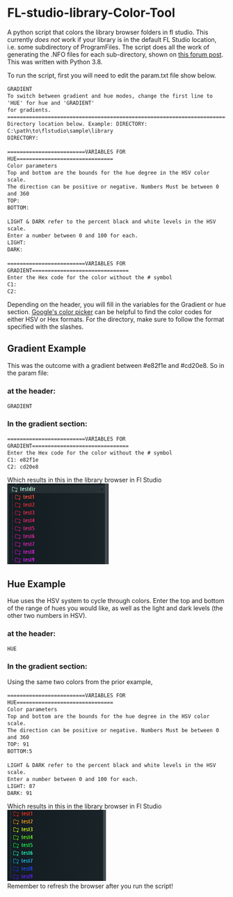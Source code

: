 # FL-studio-library-Color-Tool
A python script that colors the library browser folders in fl studio. This currently *does not* work if your library is in the default FL Studio location, i.e. some subdirectory of ProgramFiles. The script does all the work of generating the .NFO files for each sub-directory, shown on [this forum post](https://forum.image-line.com/viewtopic.php?t=36492). This was written with Python 3.8.

To run the script, first you will need to edit the param.txt file show below.
~~~
GRADIENT
To switch between gradient and hue modes, change the first line to 'HUE' for hue and 'GRADIENT' 
for gradients. 
======================================================================
Directory location below. Example: DIRECTORY: C:\path\to\flstudio\sample\library
DIRECTORY: 

=========================VARIABLES FOR HUE===============================
Color parameters
Top and bottom are the bounds for the hue degree in the HSV color scale. 
The direction can be positive or negative. Numbers Must be between 0 and 360
TOP: 
BOTTOM: 

LIGHT & DARK refer to the percent black and white levels in the HSV scale. 
Enter a number between 0 and 100 for each. 
LIGHT: 
DARK: 

=========================VARIABLES FOR GRADIENT===============================
Enter the Hex code for the color without the # symbol 
C1: 
C2: 
~~~
Depending on the header, you will fill in the variables for the Gradient or hue section.
[Google's color picker](https://www.google.com/search?q=color+picker) can be helpful to find the color codes for either HSV or Hex formats. For the directory, make sure to follow the format specified with the slashes.
## Gradient Example
This was the outcome with a gradient between \#e82f1e and \#cd20e8. So in the param file:
### at the header:
~~~
GRADIENT
~~~
### In the gradient section:
~~~
=========================VARIABLES FOR GRADIENT===============================
Enter the Hex code for the color without the # symbol 
C1: e82f1e
C2: cd20e8
~~~
Which results in this in the library browser in Fl Studio 
\
![Image](screencaps/GRADIENT.PNG)
## Hue Example
Hue uses the HSV system to cycle through colors. Enter the top and bottom of the range of hues you would like, as well as the light and dark levels (the other two numbers in HSV). 
### at the header:
~~~
HUE
~~~
### In the gradient section:
Using the same two colors from the prior example, 
~~~
=========================VARIABLES FOR HUE===============================
Color parameters
Top and bottom are the bounds for the hue degree in the HSV color scale. 
The direction can be positive or negative. Numbers Must be between 0 and 360
TOP: 91
BOTTOM:5

LIGHT & DARK refer to the percent black and white levels in the HSV scale. 
Enter a number between 0 and 100 for each. 
LIGHT: 87
DARK: 91
~~~
Which results in this in the library browser in Fl Studio 
\
![Image](screencaps/HUE.PNG) \
Remember to refresh the browser after you run the script!